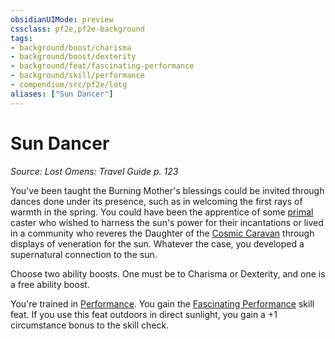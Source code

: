 ```yaml
---
obsidianUIMode: preview
cssclass: pf2e,pf2e-background
tags:
- background/boost/charisma
- background/boost/dexterity
- background/feat/fascinating-performance
- background/skill/performance
- compendium/src/pf2e/lotg
aliases: ["Sun Dancer"]
---
```

# Sun Dancer
*Source: Lost Omens: Travel Guide p. 123*  

You've been taught the Burning Mother's blessings could be invited through dances done under its presence, such as in welcoming the first rays of warmth in the spring. You could have been the apprentice of some [primal](/rules/traits/primal.md) caster who wished to harness the sun's power for their incantations or lived in a community who reveres the Daughter of the [Cosmic Caravan](/compendium/setting/deities/cosmic-caravan-lotg.md) through displays of veneration for the sun. Whatever the case, you developed a supernatural connection to the sun.

Choose two ability boosts. One must be to Charisma or Dexterity, and one is a free ability boost.

You're trained in [Performance](/compendium/skills.md#Performance). You gain the [Fascinating Performance](/compendium/feats/fascinating-performance.md) skill feat. If you use this feat outdoors in direct sunlight, you gain a +1 circumstance bonus to the skill check.